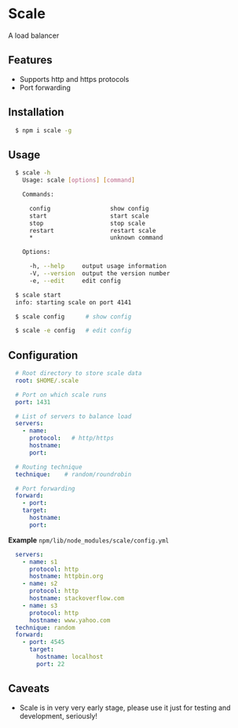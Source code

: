 # Scale
A load balancer

## Features
* Supports http and https protocols
* Port forwarding

## Installation
```sh
  $ npm i scale -g
```

## Usage
```sh
  $ scale -h
    Usage: scale [options] [command]

    Commands:

      config                 show config
      start                  start scale
      stop                   stop scale
      restart                restart scale
      *                      unknown command

    Options:

      -h, --help     output usage information
      -V, --version  output the version number
      -e, --edit     edit config

  $ scale start
  info: starting scale on port 4141

  $ scale config      # show config

  $ scale -e config   # edit config
```

## Configuration
```yaml
  # Root directory to store scale data
  root: $HOME/.scale

  # Port on which scale runs
  port: 1431

  # List of servers to balance load
  servers:
    - name:
      protocol:   # http/https
      hostname:
      port:

  # Routing technique
  technique:    # random/roundrobin

  # Port forwarding
  forward:
    - port:
    target:
      hostname:
      port:
```

**Example** `npm/lib/node_modules/scale/config.yml`
```yaml
  servers:
    - name: s1
      protocol: http
      hostname: httpbin.org
    - name: s2
      protocol: http
      hostname: stackoverflow.com
    - name: s3
      protocol: http
      hostname: www.yahoo.com
  technique: random
  forward:
    - port: 4545
      target:
        hostname: localhost
        port: 22
```

## Caveats
* Scale is in very very early stage, please use it just for testing and development, seriously!
